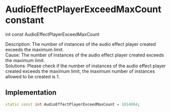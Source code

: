 


# AudioEffectPlayerExceedMaxCount constant







int const AudioEffectPlayerExceedMaxCount
  




<p>Description: The number of instances of the audio effect player created exceeds the maximum limit. <br>Cause: The number of instances of the audio effect player created exceeds the maximum limit. <br> Solutions: Please check if the number of instances of the audio effect player created exceeds the maximum limit, the maximum number of instances allowed to be created is 1.</p>



## Implementation

```dart
static const int AudioEffectPlayerExceedMaxCount = 1014004;
```







